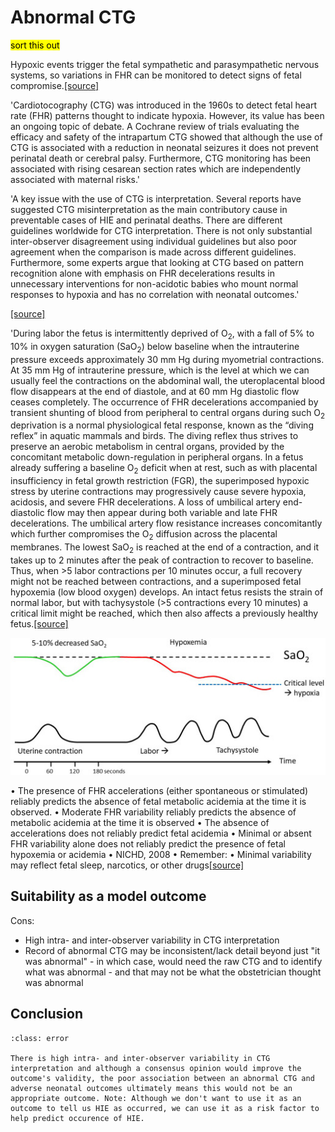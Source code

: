 # Abnormal CTG

<mark> sort this out </mark>

Hypoxic events trigger the fetal sympathetic and parasympathetic nervous systems, so variations in FHR can be monitored to detect signs of fetal compromise.[[source]](https://www.mdpi.com/2306-5354/10/9/1007)

'Cardiotocography (CTG) was introduced in the 1960s to detect fetal heart rate (FHR) patterns thought to indicate hypoxia. However, its value has been an ongoing topic of debate. A Cochrane review of trials evaluating the efficacy and safety of the intrapartum CTG showed that although the use of CTG is associated with a reduction in neonatal seizures it does not prevent perinatal death or cerebral palsy. Furthermore, CTG monitoring has been associated with rising cesarean section rates which are independently associated with maternal risks.'

'A key issue with the use of CTG is interpretation. Several reports have suggested CTG misinterpretation as the main contributory cause in preventable cases of HIE and perinatal deaths. There are different guidelines worldwide for CTG interpretation. There is not only substantial inter-observer disagreement using individual guidelines but also poor agreement when the comparison is made across different guidelines. Furthermore, some experts argue that looking at CTG based on pattern recognition alone with emphasis on FHR decelerations results in unnecessary interventions for non-acidotic babies who mount normal responses to hypoxia and has no correlation with neonatal outcomes.'

[[source]](https://doi.org/10.1080/14767058.2022.2050366)

'During labor the fetus is intermittently deprived of O<sub>2</sub>, with a fall of 5% to 10% in oxygen saturation (SaO<sub>2</sub>) below baseline when the intrauterine pressure exceeds approximately 30 mm Hg during myometrial contractions. At 35 mm Hg of intrauterine pressure, which is the level at which we can usually feel the contractions on the abdominal wall, the uteroplacental blood flow disappears at the end of diastole, and at 60 mm Hg diastolic flow ceases completely. The occurrence of FHR decelerations accompanied by transient shunting of blood from peripheral to central organs during such O<sub>2</sub> deprivation is a normal physiological fetal response, known as the “diving reflex” in aquatic mammals and birds. The diving reflex thus strives to preserve an aerobic metabolism in central organs, provided by the concomitant metabolic down-regulation in peripheral organs. In a fetus already suffering a baseline O<sub>2</sub> deficit when at rest, such as with placental insufficiency in fetal growth restriction (FGR), the superimposed hypoxic stress by uterine contractions may progressively cause severe hypoxia, acidosis, and severe FHR decelerations. A loss of umbilical artery end-diastolic flow may then appear during both variable and late FHR decelerations. The umbilical artery flow resistance increases concomitantly which further compromises the O<sub>2</sub> diffusion across the placental membranes. The lowest SaO<sub>2</sub> is reached at the end of a contraction, and it takes up to 2 minutes after the peak of contraction to recover to baseline. Thus, when >5 labor contractions per 10 minutes occur, a full recovery might not be reached between contractions, and a superimposed fetal hypoxemia (low blood oxygen) develops. An intact fetus resists the strain of normal labor, but with tachysystole (>5 contractions every 10 minutes) a critical limit might be reached, which then also affects a previously healthy fetus.[[source]](https://doi.org/10.1016/j.ajog.2022.07.001)

![Uterine contractions transiently deplete oxygen delivery to the fetus](images/contractions_oxygen.jpg)

• The presence of FHR accelerations (either spontaneous or stimulated) reliably predicts the absence of fetal metabolic acidemia at the time it is observed. • Moderate FHR variability reliably predicts the absence of metabolic acidemia at the time it is observed • The absence of accelerations does not reliably predict fetal acidemia • Minimal or absent FHR variability alone does not reliably predict the presence of fetal hypoxemia or acidemia • NICHD, 2008 • Remember: • Minimal variability may reflect fetal sleep, narcotics, or other drugs[[source]](https://admin.learningstream.com/files/DA1537B2-387C-452A-890E-A227518D8EB6_9/94228/5FetalAcidbase.pdf)

## Suitability as a model outcome

Cons:
* High intra- and inter-observer variability in CTG interpretation
* Record of abnormal CTG may be inconsistent/lack detail beyond just "it was abnormal" - in which case, would need the raw CTG and to identify what was abnormal - and that may not be what the obstetrician thought was abnormal

## Conclusion

`````{admonition} Unsuitable
:class: error

There is high intra- and inter-observer variability in CTG interpretation and although a consensus opinion would improve the outcome's validity, the poor association between an abnormal CTG and adverse neonatal outcomes ultimately means this would not be an appropriate outcome. Note: Although we don't want to use it as an outcome to tell us HIE as occurred, we can use it as a risk factor to help predict occurence of HIE.
`````